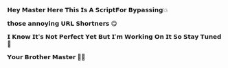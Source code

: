 𝗛𝗲𝘆 𝗠𝗮𝘀𝘁𝗲𝗿 𝗛𝗲𝗿𝗲 𝗧𝗵𝗶𝘀 𝗜𝘀 𝗔 𝗦𝗰𝗿𝗶𝗽𝘁𝗙𝗼𝗿 𝗕𝘆𝗽𝗮𝘀𝘀𝗶𝗻𝗴💥

𝘁𝗵𝗼𝘀𝗲 𝗮𝗻𝗻𝗼𝘆𝗶𝗻𝗴 𝗨𝗥𝗟 𝗦𝗵𝗼𝗿𝘁𝗻𝗲𝗿𝘀 😋

𝗜 𝗞𝗻𝗼𝘄 𝗜𝘁'𝘀 𝗡𝗼𝘁 𝗣𝗲𝗿𝗳𝗲𝗰𝘁 𝗬𝗲𝘁 𝗕𝘂𝘁 𝗜'𝗺 𝗪𝗼𝗿𝗸𝗶𝗻𝗴 𝗢𝗻 𝗜𝘁 𝗦𝗼 𝗦𝘁𝗮𝘆 𝗧𝘂𝗻𝗲𝗱 🌌

𝗬𝗼𝘂𝗿 𝗕𝗿𝗼𝘁𝗵𝗲𝗿 𝗠𝗮𝘀𝘁𝗲𝗿 ☝🏻
